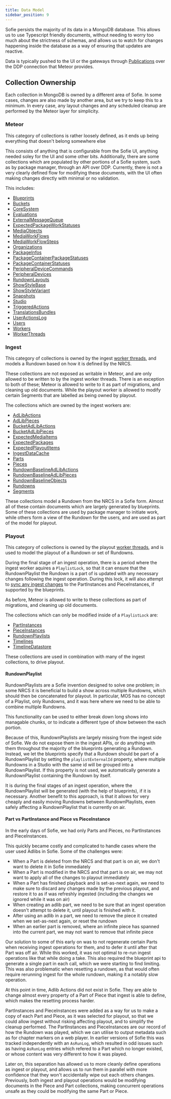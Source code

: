 ```yaml
---
title: Data Model
sidebar_position: 9
---
```


Sofie persists the majority of its data in a MongoDB database. This allows us to use Typescript friendly documents,
without needing to worry too much about the strictness of schemas, and allows us to watch for changes happening inside
the database as a way of ensuring that updates are reactive.

Data is typically pushed to the UI or the gateways through [Publications](./publications) over the DDP connection that Meteor provides.

## Collection Ownership

Each collection in MongoDB is owned by a different area of Sofie. In some cases, changes are also made by another area, but we try to keep this to a minimum.
In every case, any layout changes and any scheduled cleanup are performed by the Meteor layer for simplicity.

### Meteor

This category of collections is rather loosely defined, as it ends up being everything that doesn't belong somewhere else

This consists of anything that is configurable from the Sofie UI, anything needed soley for the UI and some other bits. Additionally, there are some collections which are populated by other portions of a Sofie system, such as by package manager, through an API over DDP.
Currently, there is not a very clearly defined flow for modifying these documents, with the UI often making changes directly with minimal or no validation.

This includes:

- [Blueprints](https://github.com/Sofie-Automation/sofie-core/blob/main/packages/corelib/src/dataModel/Blueprint.ts)
- [Buckets](https://github.com/Sofie-Automation/sofie-core/blob/main/meteor/lib/collections/Buckets.ts)
- [CoreSystem](https://github.com/Sofie-Automation/sofie-core/blob/main/meteor/lib/collections/CoreSystem.ts)
- [Evaluations](https://github.com/Sofie-Automation/sofie-core/blob/main/meteor/lib/collections/Evaluations.ts)
- [ExternalMessageQueue](https://github.com/Sofie-Automation/sofie-core/blob/main/packages/corelib/src/dataModel/ExternalMessageQueue.ts)
- [ExpectedPackageWorkStatuses](https://github.com/Sofie-Automation/sofie-core/blob/main/packages/corelib/src/dataModel/ExpectedPackageWorkStatuses.ts)
- [MediaObjects](https://github.com/Sofie-Automation/sofie-core/blob/main/packages/corelib/src/dataModel/MediaObjects.ts)
- [MediaWorkFlows](https://github.com/Sofie-Automation/sofie-core/blob/main/meteor/lib/collections/MediaWorkFlows.ts)
- [MediaWorkFlowSteps](https://github.com/Sofie-Automation/sofie-core/blob/main/meteor/lib/collections/MediaWorkFlowSteps.ts)
- [Organizations](https://github.com/Sofie-Automation/sofie-core/blob/main/meteor/lib/collections/Organization.ts)
- [PackageInfos](https://github.com/Sofie-Automation/sofie-core/blob/main/packages/corelib/src/dataModel/PackageInfos.ts)
- [PackageContainerPackageStatuses](https://github.com/Sofie-Automation/sofie-core/blob/main/packages/corelib/src/dataModel/PackageContainerPackageStatus.ts)
- [PackageContainerStatuses](https://github.com/Sofie-Automation/sofie-core/blob/main/packages/corelib/src/dataModel/PackageContainerStatus.ts)
- [PeripheralDeviceCommands](https://github.com/Sofie-Automation/sofie-core/blob/main/packages/corelib/src/dataModel/PeripheralDeviceCommand.ts)
- [PeripheralDevices](https://github.com/Sofie-Automation/sofie-core/blob/main/packages/corelib/src/dataModel/PeripheralDevice.ts)
- [RundownLayouts](https://github.com/Sofie-Automation/sofie-core/blob/main/meteor/lib/collections/RundownLayouts.ts)
- [ShowStyleBase](https://github.com/Sofie-Automation/sofie-core/blob/main/packages/corelib/src/dataModel/ShowStyleBase.ts)
- [ShowStyleVariant](https://github.com/Sofie-Automation/sofie-core/blob/main/packages/corelib/src/dataModel/ShowStyleVariant.ts)
- [Snapshots](https://github.com/Sofie-Automation/sofie-core/blob/main/meteor/lib/collections/Snapshots.ts)
- [Studio](https://github.com/Sofie-Automation/sofie-core/blob/main/packages/corelib/src/dataModel/Studio.ts)
- [TriggeredActions](https://github.com/Sofie-Automation/sofie-core/blob/main/meteor/lib/collections/TriggeredActions.ts)
- [TranslationsBundles](https://github.com/Sofie-Automation/sofie-core/blob/main/meteor/lib/collections/TranslationsBundles.ts)
- [UserActionsLog](https://github.com/Sofie-Automation/sofie-core/blob/main/meteor/lib/collections/UserActionsLog.ts)
- [Users](https://github.com/Sofie-Automation/sofie-core/blob/main/meteor/lib/collections/Users.ts)
- [Workers](https://github.com/Sofie-Automation/sofie-core/blob/main/meteor/lib/collections/Workers.ts)
- [WorkerThreads](https://github.com/Sofie-Automation/sofie-core/blob/main/packages/corelib/src/dataModel/WorkerThreads.ts)

### Ingest

This category of collections is owned by the ingest [worker threads](./worker-threads-and-locks.md), and models a Rundown based on how it is defined by the NRCS.

These collections are not exposed as writable in Meteor, and are only allowed to be written to by the ingest worker threads.
There is an exception to both of these; Meteor is allowed to write to it as part of migrations, and cleaning up old documents. While the playout worker is allowed to modify certain Segments that are labelled as being owned by playout.

The collections which are owned by the ingest workers are:

- [AdLibActions](https://github.com/Sofie-Automation/sofie-core/blob/main/packages/corelib/src/dataModel/AdLibActions.ts)
- [AdLibPieces](https://github.com/Sofie-Automation/sofie-core/blob/main/packages/corelib/src/dataModel/AdLibPieces.ts)
- [BucketAdLibActions](https://github.com/Sofie-Automation/sofie-core/blob/main/packages/corelib/src/dataModel/BucketAdLibActions.ts)
- [BucketAdLibPieces](https://github.com/Sofie-Automation/sofie-core/blob/main/packages/corelib/src/dataModel/BucketAdLibPieces.ts)
- [ExpectedMediaItems](https://github.com/Sofie-Automation/sofie-core/blob/main/packages/corelib/src/dataModel/ExpectedMediaItems.ts)
- [ExpectedPackages](https://github.com/Sofie-Automation/sofie-core/blob/main/packages/corelib/src/dataModel/ExpectedPackages.ts)
- [ExpectedPlayoutItems](https://github.com/Sofie-Automation/sofie-core/blob/main/packages/corelib/src/dataModel/ExpectedPlayoutItems.ts)
- [IngestDataCache](https://github.com/Sofie-Automation/sofie-core/blob/main/packages/corelib/src/dataModel/IngestDataCache.ts)
- [Parts](https://github.com/Sofie-Automation/sofie-core/blob/main/packages/corelib/src/dataModel/Parts.ts)
- [Pieces](https://github.com/Sofie-Automation/sofie-core/blob/main/packages/corelib/src/dataModel/Pieces.ts)
- [RundownBaselineAdLibActions](https://github.com/Sofie-Automation/sofie-core/blob/main/packages/corelib/src/dataModel/RundownBaselineAdLibActions.ts)
- [RundownBaselineAdLibPieces](https://github.com/Sofie-Automation/sofie-core/blob/main/packages/corelib/src/dataModel/RundownBaselineAdLibPieces.ts)
- [RundownBaselineObjects](https://github.com/Sofie-Automation/sofie-core/blob/main/packages/corelib/src/dataModel/RundownBaselineObjects.ts)
- [Rundowns](https://github.com/Sofie-Automation/sofie-core/blob/main/packages/corelib/src/dataModel/Rundowns.ts)
- [Segments](https://github.com/Sofie-Automation/sofie-core/blob/main/packages/corelib/src/dataModel/Segments.ts)

These collections model a Rundown from the NRCS in a Sofie form. Almost all of these contain documents which are largely generated by blueprints.
Some of these collections are used by package manager to initiate work, while others form a view of the Rundown for the users, and are used as part of the model for playout.

### Playout

This category of collections is owned by the playout [worker threads](./worker-threads-and-locks.md), and is used to model the playout of a Rundown or set of Rundowns.

During the final stage of an ingest operation, there is a period where the ingest worker aquires a `PlaylistLock`, so that it can ensure that the RundownPlaylist the Rundown is a part of is updated with any necessary changes following the ingest operation. During this lock, it will also attempt to [sync any ingest changes](./for-blueprint-developers/sync-ingest-changes) to the PartInstances and PieceInstances, if supported by the blueprints.

As before, Meteor is allowed to write to these collections as part of migrations, and cleaning up old documents.

The collections which can only be modified inside of a `PlaylistLock` are:

- [PartInstances](https://github.com/Sofie-Automation/sofie-core/blob/main/packages/corelib/src/dataModel/PartInstances.ts)
- [PieceInstances](https://github.com/Sofie-Automation/sofie-core/blob/main/packages/corelib/src/dataModel/PieceInstances.ts)
- [RundownPlaylists](https://github.com/Sofie-Automation/sofie-core/blob/main/packages/corelib/src/dataModel/RundownPlaylists.ts)
- [Timelines](https://github.com/Sofie-Automation/sofie-core/blob/main/packages/corelib/src/dataModel/Timelines.ts)
- [TimelineDatastore](https://github.com/Sofie-Automation/sofie-core/blob/main/packages/corelib/src/dataModel/TimelineDatastore.ts)

These collections are used in combination with many of the ingest collections, to drive playout.

#### RundownPlaylist

RundownPlaylists are a Sofie invention designed to solve one problem; in some NRCS it is beneficial to build a show across multiple Rundowns, which should then be concatenated for playout.
In particular, MOS has no concept of a Playlist, only Rundowns, and it was here where we need to be able to combine multiple Rundowns.

This functionality can be used to either break down long shows into managable chunks, or to indicate a different type of show between the each portion.

Because of this, RundownPlaylists are largely missing from the ingest side of Sofie. We do not expose them in the ingest APIs, or do anything with them throughout the majority of the blueprints generating a Rundown.
Instead, we let the blueprints specify that a Rundown should be part of a RundownPlaylist by setting the `playlistExternalId` property, where multiple Rundowns in a Studio with the same id will be grouped into a RundownPlaylist.
If this property is not used, we automatically generate a RundownPlaylist containing the Rundown by itself.

It is during the final stages of an ingest operation, where the RundownPlaylist will be generated (with the help of blueprints), if it is necessary.
Another benefit to this approach, is that it allows for very cheaply and easily moving Rundowns between RundownPlaylists, even safely affecting a RundownPlaylist that is currently on air.

#### Part vs PartInstance and Piece vs PieceInstance

In the early days of Sofie, we had only Parts and Pieces, no PartInstances and PieceInstances.

This quickly became costly and complicated to handle cases where the user used Adlibs in Sofie. Some of the challenges were:

- When a Part is deleted from the NRCS and that part is on air, we don't want to delete it in Sofie immediately
- When a Part is modified in the NRCS and that part is on air, we may not want to apply all of the changes to playout immediately
- When a Part has finished playback and is set-as-next again, we need to make sure to discard any changes made by the previous playout, and restore it to as if was refreshly ingested (including the changes we ignored while it was on air)
- When creating an adlib part, we need to be sure that an ingest operation doesn't attempt to delete it, until playout is finished with it.
- After using an adlib in a part, we need to remove the piece it created when we set-as-next again, or reset the rundown
- When an earlier part is removed, where an infinite piece has spanned into the current part, we may not want to remove that infinite piece

Our solution to some of this early on was to not regenerate certain Parts when receiving ingest operations for them, and to defer it until after that Part was off air. While this worked, it was not optimal to re-run ingest operations like that while doing a take. This also required the blueprint api to generate a single part in each call, which we were starting to find limiting. This was also problematic when resetting a rundown, as that would often require rerunning ingest for the whole rundown, making it a notably slow operation.

At this point in time, Adlib Actions did not exist in Sofie. They are able to change almost every property of a Part of Piece that ingest is able to define, which makes the resetting process harder.

PartInstances and PieceInstances were added as a way for us to make a copy of each Part and Piece, as it was selected for playout, so that we could allow ingest without risking affecting playout, and to simplify the cleanup performed. The PartInstances and PieceInstances are our record of how the Rundown was played, which we can utilise to output metadata such as for chapter markers on a web player. In earlier versions of Sofie this was tracked independently with an `AsRunLog`, which resulted in odd issues such as having `AsRunLog` entries which refered to a Part which no longer existed, or whose content was very different to how it was played.

Later on, this separation has allowed us to more cleanly define operations as ingest or playout, and allows us to run them in parallel with more confidence that they won't accidentally wipe out each others changes. Previously, both ingest and playout operations would be modifying documents in the Piece and Part collections, making concurrent operations unsafe as they could be modifying the same Part or Piece.
